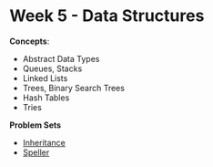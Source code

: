 # Week 5 - Data Structures

**Concepts**:
- Abstract Data Types
- Queues, Stacks
- Linked Lists
- Trees, Binary Search Trees
- Hash Tables
- Tries

**Problem Sets**

- [Inheritance]()
- [Speller]()


